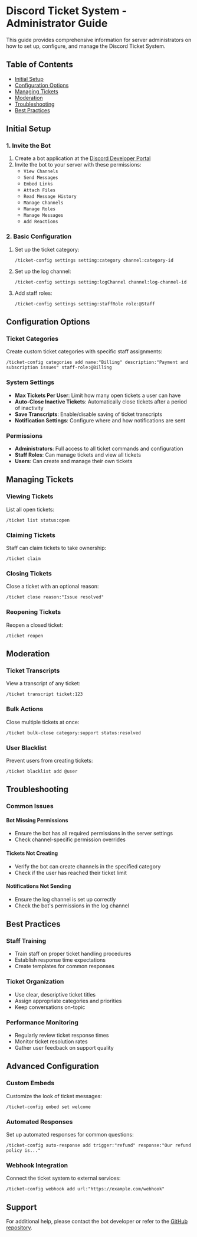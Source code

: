 # Discord Ticket System - Administrator Guide

This guide provides comprehensive information for server administrators on how to set up, configure, and manage the Discord Ticket System.

## Table of Contents
- [Initial Setup](#initial-setup)
- [Configuration Options](#configuration-options)
- [Managing Tickets](#managing-tickets)
- [Moderation](#moderation)
- [Troubleshooting](#troubleshooting)
- [Best Practices](#best-practices)

## Initial Setup

### 1. Invite the Bot
1. Create a bot application at the [Discord Developer Portal](https://discord.com/developers/applications)
2. Invite the bot to your server with these permissions:
   - `View Channels`
   - `Send Messages`
   - `Embed Links`
   - `Attach Files`
   - `Read Message History`
   - `Manage Channels`
   - `Manage Roles`
   - `Manage Messages`
   - `Add Reactions`

### 2. Basic Configuration
1. Set up the ticket category:
   ```
   /ticket-config settings setting:category channel:category-id
   ```
2. Set up the log channel:
   ```
   /ticket-config settings setting:logChannel channel:log-channel-id
   ```
3. Add staff roles:
   ```
   /ticket-config settings setting:staffRole role:@Staff
   ```

## Configuration Options

### Ticket Categories
Create custom ticket categories with specific staff assignments:
```
/ticket-config categories add name:"Billing" description:"Payment and subscription issues" staff-role:@Billing
```

### System Settings
- **Max Tickets Per User**: Limit how many open tickets a user can have
- **Auto-Close Inactive Tickets**: Automatically close tickets after a period of inactivity
- **Save Transcripts**: Enable/disable saving of ticket transcripts
- **Notification Settings**: Configure where and how notifications are sent

### Permissions
- **Administrators**: Full access to all ticket commands and configuration
- **Staff Roles**: Can manage tickets and view all tickets
- **Users**: Can create and manage their own tickets

## Managing Tickets

### Viewing Tickets
List all open tickets:
```
/ticket list status:open
```

### Claiming Tickets
Staff can claim tickets to take ownership:
```
/ticket claim
```

### Closing Tickets
Close a ticket with an optional reason:
```
/ticket close reason:"Issue resolved"
```

### Reopening Tickets
Reopen a closed ticket:
```
/ticket reopen
```

## Moderation

### Ticket Transcripts
View a transcript of any ticket:
```
/ticket transcript ticket:123
```

### Bulk Actions
Close multiple tickets at once:
```
/ticket bulk-close category:support status:resolved
```

### User Blacklist
Prevent users from creating tickets:
```
/ticket blacklist add @user
```

## Troubleshooting

### Common Issues

#### Bot Missing Permissions
- Ensure the bot has all required permissions in the server settings
- Check channel-specific permission overrides

#### Tickets Not Creating
- Verify the bot can create channels in the specified category
- Check if the user has reached their ticket limit

#### Notifications Not Sending
- Ensure the log channel is set up correctly
- Check the bot's permissions in the log channel

## Best Practices

### Staff Training
- Train staff on proper ticket handling procedures
- Establish response time expectations
- Create templates for common responses

### Ticket Organization
- Use clear, descriptive ticket titles
- Assign appropriate categories and priorities
- Keep conversations on-topic

### Performance Monitoring
- Regularly review ticket response times
- Monitor ticket resolution rates
- Gather user feedback on support quality

## Advanced Configuration

### Custom Embeds
Customize the look of ticket messages:
```
/ticket-config embed set welcome
```

### Automated Responses
Set up automated responses for common questions:
```
/ticket-config auto-response add trigger:"refund" response:"Our refund policy is..."
```

### Webhook Integration
Connect the ticket system to external services:
```
/ticket-config webhook add url:"https://example.com/webhook"
```

## Support
For additional help, please contact the bot developer or refer to the [GitHub repository](https://github.com/yourusername/discord-ticket-bot).
